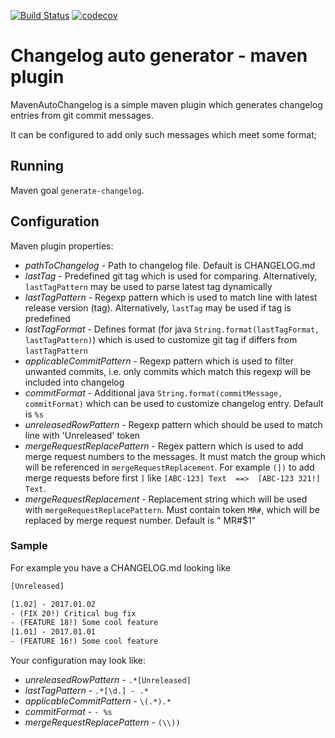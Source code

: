[![Build Status](https://travis-ci.org/encircled/MavenAutoChangelog.svg?branch=master)](https://travis-ci.org/encircled/MavenAutoChangelog)
[![codecov](https://codecov.io/gh/encircled/MavenAutoChangelog/branch/master/graph/badge.svg)](https://codecov.io/gh/encircled/MavenAutoChangelog)

# Changelog auto generator - maven plugin
MavenAutoChangelog is a simple maven plugin which generates changelog entries from git commit messages.

It can be configured to add only such messages which meet some format;

## Running
Maven goal `generate-changelog`. 

## Configuration

Maven plugin properties:
- *pathToChangelog* - Path to changelog file. Default is CHANGELOG.md
- *lastTag* - Predefined git tag which is used for comparing. Alternatively, `lastTagPattern` may be used to parse latest tag dynamically
- *lastTagPattern* - Regexp pattern which is used to match line with latest release version (tag). Alternatively, `lastTag` may be used if tag is predefined
- *lastTagFormat* - Defines format (for java `String.format(lastTagFormat, lastTagPattern)`) which is used to customize git tag if differs from `lastTagPattern`
- *applicableCommitPattern* - Regexp pattern which is used to filter unwanted commits, i.e. only commits which match this regexp will be included into changelog
- *commitFormat* - Additional java `String.format(commitMessage, commitFormat)` which can be used to customize changelog entry. Default is `%s`
- *unreleasedRowPattern* - Regexp pattern which should be used to match line with 'Unreleased' token
- *mergeRequestReplacePattern* - Regex pattern which is used to add merge request numbers to the messages. It must match the group which will be referenced in `mergeRequestReplacement`. For example `(])` to add merge requests before first `]` like `[ABC-123] Text  ==>  [ABC-123 321!] Text`.                                      
- *mergeRequestReplacement* - Replacement string which will be used with `mergeRequestReplacePattern`. Must contain token `MR#`, which will be replaced by merge request number. Default is " MR#$1"

### Sample
For example you have a CHANGELOG.md looking like
```html
[Unreleased]

[1.02] - 2017.01.02
- (FIX 20!) Critical bug fix
- (FEATURE 18!) Some cool feature
[1.01] - 2017.01.01
- (FEATURE 16!) Some cool feature
```

Your configuration may look like:
- *unreleasedRowPattern* - `.*[Unreleased]`
- *lastTagPattern* - `.*[\d.] - .*`
- *applicableCommitPattern* - `\(.*).*`
- *commitFormat* - `- %s`
- *mergeRequestReplacePattern* - `(\\))`
